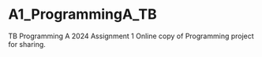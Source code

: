 # A1_ProgrammingA_TB
TB Programming A 2024 Assignment 1
Online copy of Programming project for sharing.
